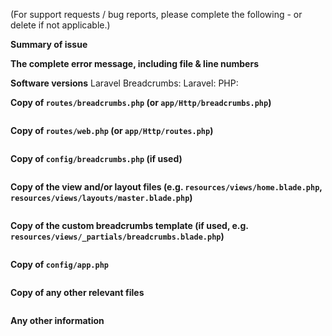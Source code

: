 (For support requests / bug reports, please complete the following - or delete if not applicable.)

**Summary of issue**


**The complete error message, including file & line numbers**


**Software versions**
Laravel Breadcrumbs: 
Laravel: 
PHP: 

**Copy of `routes/breadcrumbs.php` (or `app/Http/breadcrumbs.php`)**
```php

```

**Copy of `routes/web.php` (or `app/Http/routes.php`)**
```php

```

**Copy of `config/breadcrumbs.php` (if used)**
```php

```

**Copy of the view and/or layout files (e.g. `resources/views/home.blade.php`, `resources/views/layouts/master.blade.php`)**
```php

```

**Copy of the custom breadcrumbs template (if used, e.g. `resources/views/_partials/breadcrumbs.blade.php`)**
```php

```

**Copy of `config/app.php`**
```php

```

**Copy of any other relevant files**
```php

```

**Any other information**
